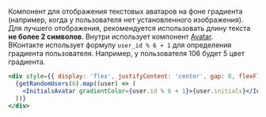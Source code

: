 Компонент для отображения текстовых аватаров на фоне градиента (например, когда у пользователя нет установленного изображения). Для лучшего отображения, рекомендуется использовать длину текста <b>не более 2 символов</b>. Внутри использует компонент [Avatar](#!/Avatar).<br />
ВКонтакте использует формулу `user_id % 6 + 1` для определения градиента пользователя. Например, у пользователя 106 будет 5 цвет градиента.

```jsx { "props": { "layout": false, "iframe": false } }
<div style={{ display: 'flex', justifyContent: 'center', gap: 8, flexFlow: 'row wrap' }}>
  {getRandomUsers(6).map((user) => (
    <InitialsAvatar gradientColor={user.id % 6 + 1}>{user.initials}</InitialsAvatar>
  ))}
</div>
```
